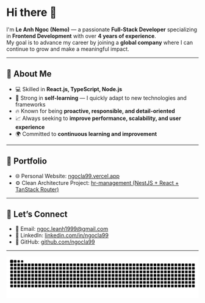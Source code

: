 # Hi there 👋

I'm **Le Anh Ngoc (Nemo)** — a passionate **Full-Stack Developer** specializing in **Frontend Development** with over **4 years of experience**.  
My goal is to advance my career by joining a **global company** where I can continue to grow and make a meaningful impact.  

---

## 🚀 About Me
- 💻 Skilled in **React.js, TypeScript, Node.js**  
- 🌱 Strong in **self-learning** — I quickly adapt to new technologies and frameworks  
- 🔥 Known for being **proactive, responsible, and detail-oriented**  
- 📈 Always seeking to **improve performance, scalability, and user experience**  
- 🌍 Committed to **continuous learning and improvement**  

---

## 📂 Portfolio
- 🌐 Personal Website: [ngocla99.vercel.app](https://ngocla99.vercel.app/)  
- ⚙️ Clean Architecture Project: [hr-management (NestJS + React + TanStack Router)](https://github.com/ngocla99/hr-management)

---

## 🤝 Let’s Connect
- 📧 Email: ngoc.leanh1999@gmail.com  
- 💼 LinkedIn: [linkedin.com/in/ngocla99](https://linkedin.com/in/ngocla99)  
- 🐙 GitHub: [github.com/ngocla99](https://github.com/ngocla99)  

---

<picture>
  <source media="(prefers-color-scheme: dark)" srcset="github-snake-dark.svg" />
  <source media="(prefers-color-scheme: light)" srcset="github-snake.svg" />
  <img alt="github-snake" src="github-snake.svg" />
</picture>
